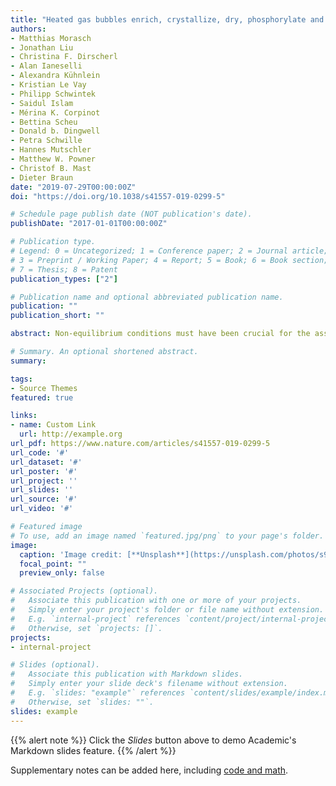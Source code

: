 ```yaml
---
title: "Heated gas bubbles enrich, crystallize, dry, phosphorylate and encapsulate prebiotic molecules"
authors:
- Matthias Morasch
- Jonathan Liu
- Christina F. Dirscherl
- Alan Ianeselli
- Alexandra Kühnlein
- Kristian Le Vay
- Philipp Schwintek
- Saidul Islam
- Mérina K. Corpinot
- Bettina Scheu
- Donald b. Dingwell
- Petra Schwille
- Hannes Mutschler
- Matthew W. Powner
- Christof B. Mast
- Dieter Braun
date: "2019-07-29T00:00:00Z"
doi: "https://doi.org/10.1038/s41557-019-0299-5"

# Schedule page publish date (NOT publication's date).
publishDate: "2017-01-01T00:00:00Z"

# Publication type.
# Legend: 0 = Uncategorized; 1 = Conference paper; 2 = Journal article;
# 3 = Preprint / Working Paper; 4 = Report; 5 = Book; 6 = Book section;
# 7 = Thesis; 8 = Patent
publication_types: ["2"]

# Publication name and optional abbreviated publication name.
publication: ""
publication_short: ""

abstract: Non-equilibrium conditions must have been crucial for the assembly of the first informational polymers of early life, by supporting their formation and continuous enrichment in a long-lasting environment. Here, we explore how gas bubbles in water subjected to a thermal gradient, a likely scenario within crustal mafic rocks on the early Earth, drive a complex, continuous enrichment of prebiotic molecules. RNA precursors, monomers, active ribozymes, oligonucleotides and lipids are shown to (1) cycle between dry and wet states, enabling the central step of RNA phosphorylation, (2) accumulate at the gas–water interface to drastically increase ribozymatic activity, (3) condense into hydrogels, (4) form pure crystals and (5) encapsulate into protecting vesicle aggregates that subsequently undergo fission. These effects occur within less than 30 min. The findings unite, in one location, the physical conditions that were crucial for the chemical emergence of biopolymers. They suggest that heated microbubbles could have hosted the first cycles of molecular evolution.

# Summary. An optional shortened abstract.
summary: 

tags:
- Source Themes
featured: true

links:
- name: Custom Link
  url: http://example.org
url_pdf: https://www.nature.com/articles/s41557-019-0299-5
url_code: '#'
url_dataset: '#'
url_poster: '#'
url_project: ''
url_slides: ''
url_source: '#'
url_video: '#'

# Featured image
# To use, add an image named `featured.jpg/png` to your page's folder. 
image:
  caption: 'Image credit: [**Unsplash**](https://unsplash.com/photos/s9CC2SKySJM)'
  focal_point: ""
  preview_only: false

# Associated Projects (optional).
#   Associate this publication with one or more of your projects.
#   Simply enter your project's folder or file name without extension.
#   E.g. `internal-project` references `content/project/internal-project/index.md`.
#   Otherwise, set `projects: []`.
projects:
- internal-project

# Slides (optional).
#   Associate this publication with Markdown slides.
#   Simply enter your slide deck's filename without extension.
#   E.g. `slides: "example"` references `content/slides/example/index.md`.
#   Otherwise, set `slides: ""`.
slides: example
---
```


{{% alert note %}}
Click the *Slides* button above to demo Academic's Markdown slides feature.
{{% /alert %}}

Supplementary notes can be added here, including [code and math](https://sourcethemes.com/academic/docs/writing-markdown-latex/).
